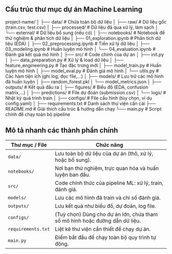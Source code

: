 ## Cấu trúc thư mục dự án Machine Learning

project-name/
│
├── data/ # Chứa toàn bộ dữ liệu
│ ├── raw/ # Dữ liệu gốc (train.csv, test.csv)
│ ├── processed/ # Dữ liệu đã qua xử lý, làm sạch
│ └── external/ # Dữ liệu bổ sung (nếu có)
│
├── notebooks/ # Notebook để thử nghiệm & phân tích dữ liệu
│ ├── 01_exploration.ipynb # Phân tích dữ liệu (EDA)
│ ├── 02_preprocessing.ipynb # Tiền xử lý dữ liệu
│ ├── 03_modeling.ipynb # Huấn luyện mô hình
│ └── 04_evaluation.ipynb # Đánh giá kết quả mô hình
│
├── src/ # Code chính của dự án
│ ├── init.py
│ ├── data_preparation.py # Xử lý & load dữ liệu
│ ├── feature_engineering.py # Tạo đặc trưng mới
│ ├── model_train.py # Huấn luyện mô hình
│ ├── model_eval.py # Đánh giá mô hình
│ └── utils.py # Các hàm tiện ích (ghi log, đọc file,...)
│
├── models/ # Lưu trữ các mô hình đã huấn luyện
│ ├── random_forest.pkl
│ └── model_metrics.json
│
├── outputs/ # Kết quả đầu ra
│ ├── figures/ # Biểu đồ (EDA, confusion matrix,...)
│ ├── predictions/ # File dự đoán (submission.csv)
│ └── logs/ # Nhật ký quá trình train
│
├── configs/ # File cấu hình (tùy chọn, ví dụ config.yaml)
│
├── requirements.txt # Danh sách thư viện cần cài
├── README.md # Giải thích cấu trúc & hướng dẫn chạy
└── main.py # Script chính để chạy toàn bộ pipeline

## Mô tả nhanh các thành phần chính

| Thư mục / File     | Chức năng                                                                   |
| ------------------ | --------------------------------------------------------------------------- |
| `data/`            | Lưu toàn bộ dữ liệu của dự án (thô, xử lý, hoặc bổ sung).                   |
| `notebooks/`       | Nơi bạn thử nghiệm, trực quan hóa và huấn luyện ban đầu.                    |
| `src/`             | Code chính thức của pipeline ML: xử lý, train, đánh giá.                    |
| `models/`          | Lưu các mô hình đã train và chỉ số đánh giá.                                |
| `outputs/`         | Lưu kết quả như biểu đồ, dự đoán, log file.                                 |
| `configs/`         | (Tuỳ chọn) Dùng cho dự án lớn, chứa tham số mô hình hoặc đường dẫn dữ liệu. |
| `requirements.txt` | Liệt kê thư viện cần thiết để chạy dự án.                                   |
| `main.py`          | Điểm bắt đầu để chạy toàn bộ quy trình tự động.                             |
